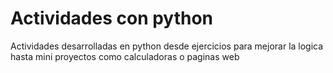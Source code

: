 # Actividades con python
Actividades desarrolladas en python desde ejercicios para mejorar la logica hasta mini proyectos
como calculadoras o paginas web
